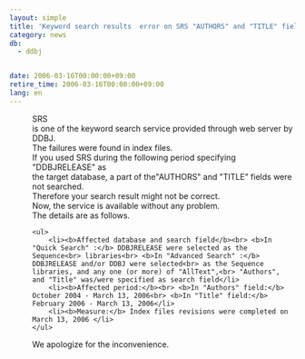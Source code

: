 ```yaml
---
layout: simple
title: 'Keyword search results  error on SRS "AUTHORS" and "TITLE" fields'
category: news
db:
  - ddbj


date: 2006-03-16T00:00:00+09:00
retire_time: 2006-03-16T00:00:00+09:00
lang: en
---
```


<html>
<dd>SRS<br> is one of the keyword search service provided through web server by DDBJ.
<dd>The failures were found in index files.
<dd>If you used SRS during the following period specifying "DDBJRELEASE" as<br> the target database, a part of the"AUTHORS" and "TITLE" fields were<br> not searched.
<dd>Therefore your search result might not be correct.
<dd>Now, the service is available without any problem.<br> The details are as follows.
<dd>

    <ul>
        <li><b>Affected database and search field</b><br> <b>In "Quick Search" :</b> DDBJRELEASE were selected as the Sequence<br> libraries<br> <b>In "Advanced Search" :</b> DDBJRELEASE and/or DDBJ were selected<br> as the Sequence libraries, and any one (or more) of "AllText",<br> "Authors", and "Title" was/were specified as search field</li>
        <li><b>Affected period:</b><br> <b>In "Authors" field:</b> October 2004 - March 13, 2006<br> <b>In "Title" field:</b> February 2006 - March 13, 2006</li>
        <li><b>Measure:</b> Index files revisions were completed on March 13, 2006 </li>
    </ul>
<dd>We apologize for the inconvenience.</dd>
</dd>
</dd>
</dd>
</dd>
</dd>
</dd>
</html>
